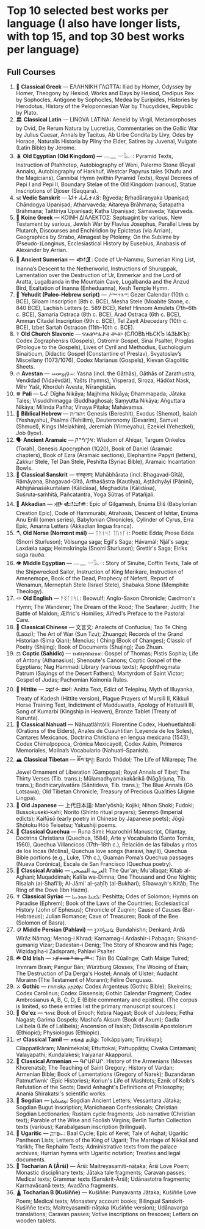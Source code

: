 # Top 10 selected best works per language (I also have longer lists, with top 15, and top 30 best works per language)

## Full Courses

1) 🏺 **Classical Greek** — ΕΛΛΗΝΙΚΗ ΓΛΩΤΤΑ: Iliad by Homer, Odyssey by Homer, Theogony by Hesiod, Works and Days by Hesiod, Oedipus Rex by Sophocles, Antigone by Sophocles, Medea by Euripides, Histories by Herodotus, History of the Peloponnesian War by Thucydides, Republic by Plato.
2) 🏛️ **Classical Latin** — LINGVA LATINA: Aeneid by Virgil, Metamorphoses by Ovid, De Rerum Natura by Lucretius, Commentaries on the Gallic War by Julius Caesar, Annals by Tacitus, Ab Urbe Condita by Livy, Odes by Horace, Naturalis Historia by Pliny the Elder, Satires by Juvenal, Vulgate (Latin Bible) by Jerome.
3) 🪲 **Old Egyptian (Old Kingdom)** — 𓂋𓈖 𓎡𓅓𓏏: Pyramid Texts, Instruction of Ptahhotep, Autobiography of Weni, Palermo Stone (Royal Annals), Autobiography of Harkhuf, Westcar Papyrus tales (Khufu and the Magicians), Cannibal Hymn (within Pyramid Texts), Royal Decrees of Pepi I and Pepi II, Boundary Stelae of the Old Kingdom (various), Statue Inscriptions of Djoser (Saqqara).
4) 🕉️ **Vedic Sanskrit** — 𑀯𑁃𑀤𑀺𑀓 𑀲𑀁𑀲𑁆𑀓𑀾𑀢𑀫𑁆: Ṛgveda; Bṛhadāraṇyaka Upaniṣad; Chāndogya Upaniṣad; Atharvaveda; Aitareya Brāhmaṇa; Śatapatha Brāhmaṇa; Taittirīya Upaniṣad; Kaṭha Upaniṣad; Sāmaveda; Yajurveda.
5) 📖 **Koine Greek** — ΚΟΙΝΗ ΔΙΑΛΕΚΤΟΣ: Septuagint by various, New Testament by various, Jewish War by Flavius Josephus, Parallel Lives by Plutarch, Discourses and Enchiridion by Epictetus (via Arrian), Geographica by Strabo, Almagest by Ptolemy, On the Sublime by (Pseudo-)Longinus, Ecclesiastical History by Eusebius, Anabasis of Alexander by Arrian.
6) 🔆 **Ancient Sumerian** — 𒅴𒂠: Code of Ur‑Nammu, Sumerian King List, Inanna’s Descent to the Netherworld, Instructions of Shuruppak, Lamentation over the Destruction of Ur, Enmerkar and the Lord of Aratta, Lugalbanda in the Mountain Cave, Lugalbanda and the Anzud Bird, Exaltation of Inanna (Enheduanna), Kesh Temple Hymn.
7) 🍎 **Yehudit (Paleo-Hebrew script)** — 𐤉𐤄𐤅𐤃𐤉𐤕: Gezer Calendar (10th c. BCE), Siloam Inscription (8th c. BCE), Mesha Stele (Moabite Stone, c. 840 BCE), Lachish Letters (c. 589 BCE), Ketef Hinnom Amulets (7th–6th c. BCE), Samaria Ostraca (8th c. BCE), Arad Ostraca (6th c. BCE), Amman Citadel Inscription (9th c. BCE), Tel Zayit Abecedary (10th c. BCE), Izbet Sartah Ostracon (11th–10th c. BCE).
8) ☦️ **Old Church Slavonic** — ⰔⰎⰑⰂⰡⰐⰟ ⰟⰸⰟⰽ (СЛОВѢНЬСКЪ ѨЗЫКЪ): Codex Zographensis (Gospels), Ostromir Gospel, Sinai Psalter, Proglas (Prologue to the Gospels), Lives of Cyril and Methodius, Euchologium Sinaiticum, Didactic Gospel (Constantine of Preslav), Svyatoslav’s Miscellany (1073/1076), Codex Marianus (Gospels), Kievan Glagolitic Sheets.
9) 🔥 **Avestan** — 𐬀𐬬𐬆𐬯𐬙𐬁: Yasna (incl. the Gāthās), Gāthās of Zarathustra, Vendidad (Vidaēvdāt), Yašts (hymns), Visperad, Siroza, Hādōxt Nask, Mihr Yašt, Khordeh Avesta, Nīrangistān.
10) ☸️ **Pali** — 𑀧𑀸𑀮𑀺: Dīgha Nikāya; Majjhima Nikāya; Dhammapada; Jātaka Tales; Visuddhimagga (Buddhaghosa); Saṃyutta Nikāya; Aṅguttara Nikāya; Milinda Pañha; Vinaya Piṭaka; Mahāvaṃsa.
11) 🕎 **Biblical Hebrew** — יהודית: Genesis (Bereshit), Exodus (Shemot), Isaiah (Yeshayahu), Psalms (Tehillim), Deuteronomy (Devarim), Samuel (Shmuel), Kings (Melakhim), Jeremiah (Yirmeyahu), Ezekiel (Yehezkel), Job (Iyov).
12) 🗣️ **Ancient Aramaic** — 𐡀𐡓𐡌𐡉𐡕: Wisdom of Ahiqar, Targum Onkelos (Torah), Genesis Apocryphon (1Q20), Book of Daniel (Aramaic chapters), Book of Ezra (Aramaic sections), Elephantine Papyri (letters), Zakkur Stele, Tel Dan Stele, Peshitta (Syriac Bible), Aramaic Incantation Bowls.
13) 🪷 **Classical Sanskrit** — संस्कृतम्: Mahābhārata (incl. Bhagavad‑Gītā), Rāmāyaṇa, Bhagavad‑Gītā, Arthaśāstra (Kauṭilya), Aṣṭādhyāyī (Pāṇini), Abhijñānaśākuntalam (Kālidāsa), Meghadūta (Kālidāsa), Suśruta‑saṁhitā, Pañcatantra, Yoga Sūtras of Patañjali.
14) 🏹 **Akkadian** — 𒀝𒅗𒁺𒌑: Epic of Gilgamesh, Enūma Eliš (Babylonian Creation Epic), Code of Hammurabi, Atrahasis, Descent of Ishtar, Enūma Anu Enlil (omen series), Babylonian Chronicles, Cylinder of Cyrus, Erra Epic, Amarna Letters (Akkadian lingua franca).
15) 🪓 **Old Norse (Norrœnt mál)** — ᛏᚢᚾᛋᚴ ᛏᚢᚾᚴᛅ: Poetic Edda; Prose Edda (Snorri Sturluson); Völsunga saga; Egil's Saga; Hávamál; Njál's saga; Laxdæla saga; Heimskringla (Snorri Sturluson); Grettir's Saga; Eiríks saga rauða.
16) 👁️ **Middle Egyptian** — 𓂋𓈖 𓎡𓅓𓏏: Story of Sinuhe, Coffin Texts, Tale of the Shipwrecked Sailor, Instruction of King Merikare, Instruction of Amenemope, Book of the Dead, Prophecy of Neferti, Report of Wenamun, Merneptah Stele (Israel Stele), Shabaka Stone (Memphite Theology).
17) 🪢 **Old English** — ᚫᛝᛚᛁᛋᚳ: Beowulf; Anglo-Saxon Chronicle; Cædmon's Hymn; The Wanderer; The Dream of the Rood; The Seafarer; Judith; The Battle of Maldon; Ælfric's Homilies; Alfred's Preface to the Pastoral Care.
18) 🐉 **Classical Chinese** — 文言文: Analects of Confucius; Tao Te Ching (Laozi); The Art of War (Sun Tzu); Zhuangzi; Records of the Grand Historian (Sima Qian); Mencius; I Ching (Book of Changes); Classic of Poetry (Shijing); Book of Documents (Shujing); Zuo Zhuan.
19) ⚖️ **Coptic (Sahidic)** — ⲧⲙⲛ̄ⲧⲣⲙ̄ⲛ̄ⲕⲏⲙⲉ: Gospel of Thomas; Pistis Sophia; Life of Antony (Athanasius); Shenoute's Canons; Coptic Gospel of the Egyptians; Nag Hammadi Library (various texts); Apophthegmata Patrum (Sayings of the Desert Fathers); Martyrdom of Saint Victor; Gospel of Judas; Pachomian Koinonia Rules.
20) 🐂️ **Hittite** — 𒉈𒅆𒇷: Anitta Text, Edict of Telepinu, Myth of Illuyanka, Treaty of Kadesh (Hittite version), Plague Prayers of Mursili II, Kikkuli Horse Training Text, Indictment of Madduwatta, Apology of Hattusili III, Song of Kumarbi (Kingship in Heaven), Bronze Tablet (Treaty of Kurunta).
21) 🐆 **Classical Nahuatl** — Nāhuatlāhtōlli: Florentine Codex, Huehuetlahtolli (Orations of the Elders), Anales de Cuauhtitlan (Leyenda de los Soles), Cantares Mexicanos, Doctrina Christiana en lengua mexicana (1543), Codex Chimalpopoca, Crónica Mexicayotl, Codex Aubin, Primeros Memoriales, Molina’s Vocabulario (Nahuatl–Spanish).
22) 🏔️ **Classical Tibetan** — ཆོས་སྐད།: Bardo Thödol; The Life of Milarepa; The Jewel Ornament of Liberation (Gampopa); Royal Annals of Tibet; The Thirty Verses (Tib. trans.); Mūlamadhyamakakārikā (Nāgārjuna, Tib. trans.); Bodhicaryāvatāra (Śāntideva, Tib. trans.); The Blue Annals (Gö Lotsawa); Old Tibetan Chronicle; Treasury of Precious Qualities (Jigme Lingpa).
23) 🗻 **Old Japanese** — 上代日本語: Man'yōshū; Kojiki; Nihon Shoki; Fudoki; Bussokuseki-kahi; Norito (Shinto ritual prayers); Senmyō (Imperial edicts); Kaifūsō (early poetry in Chinese by Japanese poets); Jōgū Shōtoku Hōō Teisetsu; Yakushiji poems.
24) 🦙 **Classical Quechua** — Runa Simi: Huarochirí Manuscript, Ollantay, Doctrina Christiana (Quechua, 1584), Arte y Vocabulario (Santo Tomás, 1560), Quechua Villancicos (17th–18th c.), Relación de las fábulas y ritos de los Incas (Molina), Quechua love songs (harawi, haylli), Quechua Bible portions (e.g., Luke, 17th c.), Guamán Poma’s Quechua passages (Nueva Corónica), Escala de San Francisco (Quechua poetry).
25) 🌙 **Classical Arabic** — العربية الفصحى: The Qur'an; Mu'allaqat; Kitab al-Aghani; Muqaddimah; Kalīla wa-Dimna; One Thousand and One Nights; Risalah (al-Shafi'i); Al-Jāmi' al-ṣaḥīḥ (al-Bukhari); Sībawayh's Kitāb; The Ring of the Dove (Ibn Hazm).
26) ✝️ **Classical Syriac** — ܠܫܢܐ ܣܘܪܝܝܐ: Peshitta; Odes of Solomon; Hymns on Paradise (Ephrem); Book of the Laws of the Countries; Ecclesiastical History (John of Ephesus); Chronicle of Zuqnin; Cause of Causes (Bar-Hebraeus); Julian Romance; Cave of Treasures; Book of the Bee (Solomon of Basra).
27) 🪙 **Middle Persian (Pahlavi)** — 𐭯𐭠𐭫𐭮𐭩𐭪: Bundahishn; Denkard; Ardā Wīrāz Nāmag; Menog-i Khrad; Karnamag-i Ardashir-i Pabagan; Shkand-gumanig Vizar; Dadestan-i Denig; The Story of Khosrow and his Page; Wizidagiha-i Zadspram; Pahlavi Psalter.
28) ☘️ **Old Irish** — ᚛ᚌᚑᚔᚇᚓᚂᚉ᚜: Táin Bó Cúailnge; Cath Maige Tuired; Immram Brain; Pangur Bán; Würzburg Glosses; The Wooing of Étaín; The Destruction of Da Derga's Hostel; Annals of Ulster; Audacht Morainn (The Testament of Morann); Félire Óengusso.
29) ⚔️ **Gothic** — 𐌲𐌿𐍄𐌹𐍃𐌺𐌰 𐍂𐌰𐌶𐌳𐌰: Codex Argenteus (Gothic Bible); Skeireins; Codex Carolinus; Codex Gissensis; Gothic Calendar Fragment; Codex Ambrosianus A, B, C, D, E (Bible commentary and epistles). (The corpus is limited, so these entries list the primary manuscript sources.)
30) 🦁 **Geʽez** — ግዕዝ: Book of Enoch; Kebra Nagast; Book of Jubilees; Fetha Nagast; Garima Gospels; Mashafa Aksum (Book of Axum); Gadla Lalibela (Life of Lalibela); Ascension of Isaiah; Didascalia Apostolorum (Ethiopic); Physiologus (Ethiopic).
31) 🪔 **Classical Tamil** — சங்கத் தமிழ்: Tolkāppiyam; Tirukkuṟaḷ; Cilappatikāram; Manimekalai; Ettuttokai; Pattuppāṭṭu; Civaka Cintamani; Valayapathi; Kundalakesi; Iraiyanar Akapporul.
32) 🦅 **Classical Armenian** — ԳՐԱԲԱՐ: History of the Armenians (Movses Khorenatsi); The Teaching of Saint Gregory; History of Vardan; Armenian Bible; Book of Lamentations (Gregory of Narek); Buzandaran Patmutʻiwnkʻ (Epic Histories); Koriun's Life of Mashtots; Eznik of Kolb's Refutation of the Sects; David Anhaght's Definitions of Philosophy; Anania Shirakatsi's scientific works.
33) 🌌 **Sogdian** — 𐼼𐼴𐼶𐼹𐼷𐼸: Sogdian Ancient Letters; Vessantara Jātaka; Sogdian Bugut Inscription; Manichaean Confessionals; Christian Sogdian Lectionaries; Rustam cycle fragments; Job narrative (Christian text); Parable of the Wise and Foolish Virgins; Berlin Turfan Collection texts (various); Karabalgasun inscription (trilingual).
34) 🌄 **Ugaritic** — 𐎜𐎂𐎗𐎚: Baal Cycle; Epic of Keret; Tale of Aqhat; Ugaritic Pantheon Lists; Letters of the King of Ugarit; The Marriage of Nikkal and Yarikh; The Rephaim Texts; Administrative texts from the palace archives; Hurrian hymns with Ugaritic notation; Treaties and legal documents.
35) 🐫 **Tocharian A (Ārśi)** — Ārśi: Maitreyasamiti-nāṭaka; Ārśi Love Poem; Monastic disciplinary texts; Jātaka tale fragments; Caravan passes; Medical texts; Grammar texts (Sanskrit-Ārśi); Udānastotra fragments; Karmavācanā texts; Avadāna fragments.
36) 🛕 **Tocharian B (Kuśiññe)** — Kuśiññe: Punyavanta Jātaka; Kuśiññe Love Poem; Medical texts; Monastery account books; Bilingual Sanskrit-Kuśiññe texts; Maitreyasamiti-nāṭaka (Kuśiññe version); Udānavarga translations; Caravan passes; Votive inscriptions on frescoes; Letters on wooden tablets.
